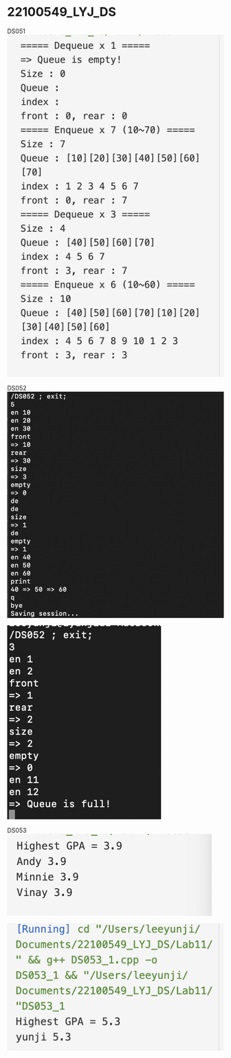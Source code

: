# 22100549_LYJ_DS

DS051
<img src="https://github.com/yunji-1ee/22100549_LYJ_DS/blob/main/Lab11/Result/DS051.png?raw=true">




DS052
<img src="https://github.com/yunji-1ee/22100549_LYJ_DS/blob/main/Lab11/Result/DS052(1).png?raw=true">

<img src="https://github.com/yunji-1ee/22100549_LYJ_DS/blob/main/Lab11/Result/DS052(2).png?raw=true">


DS053
<img src="https://github.com/yunji-1ee/22100549_LYJ_DS/blob/main/Lab11/Result/DS053(1).png?raw=true">

<img src="https://github.com/yunji-1ee/22100549_LYJ_DS/blob/main/Lab11/Result/DS053(2).png?raw=true">

